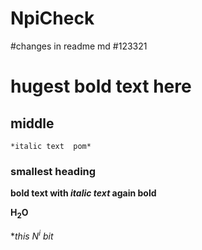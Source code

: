 # NpiCheck

#changes in readme md 
#123321

# hugest **bold text here**

## middle 
	*italic text  pom*
### smallest heading

**bold text with _italic text_ again bold**

**H<sub>2</sub>O**

**this N<sup>_i_</sup> bit*